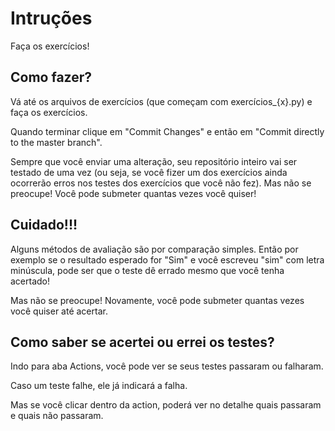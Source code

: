 # Intruções
Faça os exercícios!

## Como fazer?

Vá até os arquivos de exercícios (que começam com exercícios_{x}.py) e faça os exercícios. 

Quando terminar clique em "Commit Changes" e então em "Commit directly to the master branch".

Sempre que você enviar uma alteração, seu repositório inteiro vai ser testado de uma vez (ou seja, se você fizer um dos exercícios ainda ocorrerão erros nos testes dos exercícios que você não fez). Mas não se preocupe! Você pode submeter quantas vezes você quiser!

## Cuidado!!!

Alguns métodos de avaliação são por comparação simples. Então por exemplo se o resultado esperado for "Sim" e você escreveu "sim" com letra minúscula, pode ser que o teste dê errado mesmo que você tenha acertado!

Mas não se preocupe! Novamente, você pode submeter quantas vezes você quiser até acertar.

## Como saber se acertei ou errei os testes?

Indo para aba Actions, você pode ver se seus testes passaram ou falharam. 

Caso um teste falhe, ele já indicará a falha. 

Mas se você clicar dentro da action, poderá ver no detalhe quais passaram e quais não passaram.
